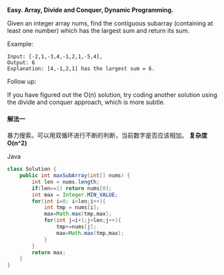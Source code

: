 **Easy.
Array, Divide and Conquer, Dynamic Programming.**

Given an integer array nums, find the contiguous subarray (containing at least one number) which has the largest sum and return its sum.

Example:
```
Input: [-2,1,-3,4,-1,2,1,-5,4],
Output: 6
Explanation: [4,-1,2,1] has the largest sum = 6.
```
Follow up:

If you have figured out the O(n) solution, try coding another solution using the divide and conquer approach, which is more subtle.

#### 解法一

暴力搜索。可以用双循环进行不断的判断，当前数字是否应该相加。
**复杂度O(n^2)**

Java
```java
class Solution {
    public int maxSubArray(int[] nums) {
        int len = nums.length;
        if(len==1) return nums[0];
        int max = Integer.MIN_VALUE;
        for(int i=0; i<len;i++){
            int tmp = nums[i];
            max=Math.max(tmp,max);
            for(int j=i+1;j<len;j++){
                tmp+=nums[j];
                max=Math.max(tmp,max);
            }
        }
        return max;
    }
}
```



